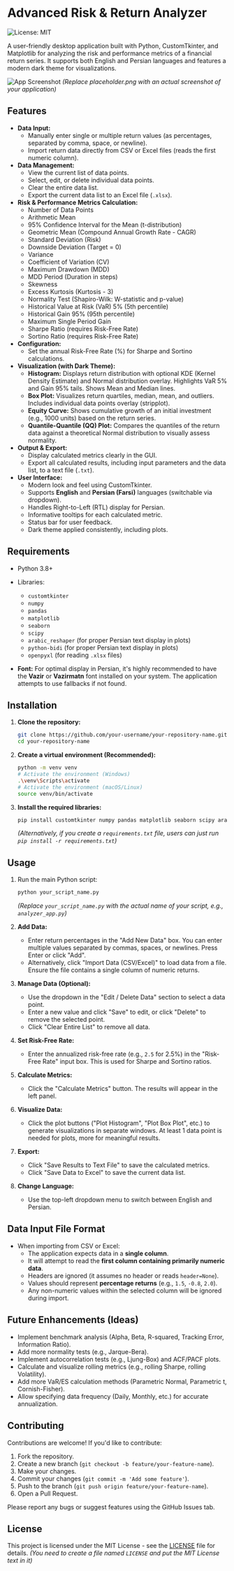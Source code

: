 # Advanced Risk & Return Analyzer

![License: MIT](https://img.shields.io/badge/License-MIT-blue.svg)

A user-friendly desktop application built with Python, CustomTkinter, and Matplotlib for analyzing the risk and performance metrics of a financial return series. It supports both English and Persian languages and features a modern dark theme for visualizations.

![App Screenshot](https://github.com/sinaha81/cfa-calc/blob/main/image.png)
*(Replace placeholder.png with an actual screenshot of your application)*

## Features

*   **Data Input:**
    *   Manually enter single or multiple return values (as percentages, separated by comma, space, or newline).
    *   Import return data directly from CSV or Excel files (reads the first numeric column).
*   **Data Management:**
    *   View the current list of data points.
    *   Select, edit, or delete individual data points.
    *   Clear the entire data list.
    *   Export the current data list to an Excel file (`.xlsx`).
*   **Risk & Performance Metrics Calculation:**
    *   Number of Data Points
    *   Arithmetic Mean
    *   95% Confidence Interval for the Mean (t-distribution)
    *   Geometric Mean (Compound Annual Growth Rate - CAGR)
    *   Standard Deviation (Risk)
    *   Downside Deviation (Target = 0)
    *   Variance
    *   Coefficient of Variation (CV)
    *   Maximum Drawdown (MDD)
    *   MDD Period (Duration in steps)
    *   Skewness
    *   Excess Kurtosis (Kurtosis - 3)
    *   Normality Test (Shapiro-Wilk: W-statistic and p-value)
    *   Historical Value at Risk (VaR) 5% (5th percentile)
    *   Historical Gain 95% (95th percentile)
    *   Maximum Single Period Gain
    *   Sharpe Ratio (requires Risk-Free Rate)
    *   Sortino Ratio (requires Risk-Free Rate)
*   **Configuration:**
    *   Set the annual Risk-Free Rate (%) for Sharpe and Sortino calculations.
*   **Visualization (with Dark Theme):**
    *   **Histogram:** Displays return distribution with optional KDE (Kernel Density Estimate) and Normal distribution overlay. Highlights VaR 5% and Gain 95% tails. Shows Mean and Median lines.
    *   **Box Plot:** Visualizes return quartiles, median, mean, and outliers. Includes individual data points overlay (stripplot).
    *   **Equity Curve:** Shows cumulative growth of an initial investment (e.g., 1000 units) based on the return series.
    *   **Quantile-Quantile (QQ) Plot:** Compares the quantiles of the return data against a theoretical Normal distribution to visually assess normality.
*   **Output & Export:**
    *   Display calculated metrics clearly in the GUI.
    *   Export all calculated results, including input parameters and the data list, to a text file (`.txt`).
*   **User Interface:**
    *   Modern look and feel using CustomTkinter.
    *   Supports **English** and **Persian (Farsi)** languages (switchable via dropdown).
    *   Handles Right-to-Left (RTL) display for Persian.
    *   Informative tooltips for each calculated metric.
    *   Status bar for user feedback.
    *   Dark theme applied consistently, including plots.

## Requirements

*   Python 3.8+
*   Libraries:
    *   `customtkinter`
    *   `numpy`
    *   `pandas`
    *   `matplotlib`
    *   `seaborn`
    *   `scipy`
    *   `arabic_reshaper` (for proper Persian text display in plots)
    *   `python-bidi` (for proper Persian text display in plots)
    *   `openpyxl` (for reading `.xlsx` files)

*   **Font:** For optimal display in Persian, it's highly recommended to have the **Vazir** or **Vazirmatn** font installed on your system. The application attempts to use fallbacks if not found.

## Installation

1.  **Clone the repository:**
    ```bash
    git clone https://github.com/your-username/your-repository-name.git
    cd your-repository-name
    ```
2.  **Create a virtual environment (Recommended):**
    ```bash
    python -m venv venv
    # Activate the environment (Windows)
    .\venv\Scripts\activate
    # Activate the environment (macOS/Linux)
    source venv/bin/activate
    ```
3.  **Install the required libraries:**
    ```bash
    pip install customtkinter numpy pandas matplotlib seaborn scipy arabic_reshaper python-bidi openpyxl
    ```
    *(Alternatively, if you create a `requirements.txt` file, users can just run `pip install -r requirements.txt`)*

## Usage

1.  Run the main Python script:
    ```bash
    python your_script_name.py
    ```
    *(Replace `your_script_name.py` with the actual name of your script, e.g., `analyzer_app.py`)*

2.  **Add Data:**
    *   Enter return percentages in the "Add New Data" box. You can enter multiple values separated by commas, spaces, or newlines. Press Enter or click "Add".
    *   Alternatively, click "Import Data (CSV/Excel)" to load data from a file. Ensure the file contains a single column of numeric returns.
3.  **Manage Data (Optional):**
    *   Use the dropdown in the "Edit / Delete Data" section to select a data point.
    *   Enter a new value and click "Save" to edit, or click "Delete" to remove the selected point.
    *   Click "Clear Entire List" to remove all data.
4.  **Set Risk-Free Rate:**
    *   Enter the annualized risk-free rate (e.g., `2.5` for 2.5%) in the "Risk-Free Rate" input box. This is used for Sharpe and Sortino ratios.
5.  **Calculate Metrics:**
    *   Click the "Calculate Metrics" button. The results will appear in the left panel.
6.  **Visualize Data:**
    *   Click the plot buttons ("Plot Histogram", "Plot Box Plot", etc.) to generate visualizations in separate windows. At least 1 data point is needed for plots, more for meaningful results.
7.  **Export:**
    *   Click "Save Results to Text File" to save the calculated metrics.
    *   Click "Save Data to Excel" to save the current data list.
8.  **Change Language:**
    *   Use the top-left dropdown menu to switch between English and Persian.

## Data Input File Format

*   When importing from CSV or Excel:
    *   The application expects data in a **single column**.
    *   It will attempt to read the **first column containing primarily numeric data**.
    *   Headers are ignored (it assumes no header or reads `header=None`).
    *   Values should represent **percentage returns** (e.g., `1.5`, `-0.8`, `2.0`).
    *   Any non-numeric values within the selected column will be ignored during import.

## Future Enhancements (Ideas)

*   Implement benchmark analysis (Alpha, Beta, R-squared, Tracking Error, Information Ratio).
*   Add more normality tests (e.g., Jarque-Bera).
*   Implement autocorrelation tests (e.g., Ljung-Box) and ACF/PACF plots.
*   Calculate and visualize rolling metrics (e.g., rolling Sharpe, rolling Volatility).
*   Add more VaR/ES calculation methods (Parametric Normal, Parametric t, Cornish-Fisher).
*   Allow specifying data frequency (Daily, Monthly, etc.) for accurate annualization.

## Contributing

Contributions are welcome! If you'd like to contribute:

1.  Fork the repository.
2.  Create a new branch (`git checkout -b feature/your-feature-name`).
3.  Make your changes.
4.  Commit your changes (`git commit -m 'Add some feature'`).
5.  Push to the branch (`git push origin feature/your-feature-name`).
6.  Open a Pull Request.

Please report any bugs or suggest features using the GitHub Issues tab.

## License

This project is licensed under the MIT License - see the [LICENSE](LICENSE) file for details. *(You need to create a file named `LICENSE` and put the MIT License text in it)*

